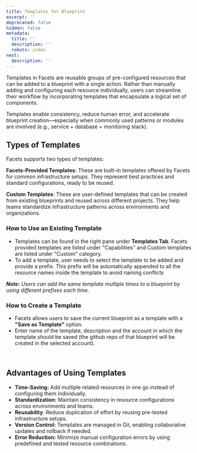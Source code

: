 ```yaml
---
title: Templates for Blueprint
excerpt: ''
deprecated: false
hidden: false
metadata:
  title: ''
  description: ''
  robots: index
next:
  description: ''
---
```

Templates in Facets are reusable groups of pre-configured resources that can be added to a blueprint with a single action. Rather than manually adding and configuring each resource individually, users can streamline their workflow by incorporating templates that encapsulate a logical set of components.

Templates enable consistency, reduce human error, and accelerate blueprint creation—especially when commonly used patterns or modules are involved (e.g., service + database + monitoring stack).

## Types of Templates

Facets supports two types of templates:

**Facets-Provided Templates**: These are built-in templates offered by Facets for common infrastructure setups. They represent best practices and standard configurations, ready to be reused.

**Custom Templates**: These are user-defined templates that can be created from existing blueprints and reused across different projects. They help teams standardize infrastructure patterns across environments and organizations.

### How to Use an Existing Template

* Templates can be found in the right pane under **Templates Tab**. Facets provided templates are listed under "Capabilities" and Custom templates are listed under "Custom" category.
* To add a template, user needs to select the template to be added and provide a prefix. This prefix will be automatically appended to all the resource names inside the template to avoid naming conflicts

***Note:** Users can add the same template multiple times to a blueprint by using different prefixes each time.*

<Embed url="https://app.storylane.io/demo/hanchz7mronz" title="Designer | May 30 11:17 AM" favicon="https://app.storylane.io/favicon.ico" image="https://app-pages.storylane.io/company/company_8c4ce947-95e7-4f47-ab9c-89edf23fd0e3/project/project_e9700a5a-81c4-4e52-a57a-df5075d0ba18/preview.gif" provider="app.storylane.io" href="https://app.storylane.io/demo/hanchz7mronz" typeOfEmbed="jsfiddle" html="%3Ciframe%20class%3D%22embedly-embed%22%20src%3D%22%2F%2Fcdn.embedly.com%2Fwidgets%2Fmedia.html%3Fsrc%3Dhttps%253A%252F%252Fapp.storylane.io%252Fdemo%252Fhanchz7mronz%26display_name%3DStorylane%26url%3Dhttps%253A%252F%252Fapp.storylane.io%252Fdemo%252Fhanchz7mronz%26image%3Dhttps%253A%252F%252Fapp-pages.storylane.io%252Fcompany%252Fcompany_8c4ce947-95e7-4f47-ab9c-89edf23fd0e3%252Fproject%252Fproject_e9700a5a-81c4-4e52-a57a-df5075d0ba18%252Fpreview.gif%26type%3Dtext%252Fhtml%26schema%3Dstorylane%22%20width%3D%22750%22%20height%3D%22449%22%20scrolling%3D%22no%22%20title%3D%22Storylane%20embed%22%20frameborder%3D%220%22%20allow%3D%22autoplay%3B%20fullscreen%3B%20encrypted-media%3B%20picture-in-picture%3B%22%20allowfullscreen%3D%22true%22%3E%3C%2Fiframe%3E" />

### How to Create a Template

* Facets allows users to save the current blueprint as a template with a **"Save as Template"** option.
* Enter name of the template, description and the account in which the template should be saved (the github repo of that blueprint will be created in the selected account).

<Embed url="https://app.storylane.io/demo/ewrvoor6cdqn" title="Designer | May 30 11:36 AM" favicon="https://app.storylane.io/favicon.ico" image="https://app-pages.storylane.io/company/company_8c4ce947-95e7-4f47-ab9c-89edf23fd0e3/project/project_ff8ffe25-cbee-4320-a836-df180fdc5e5b/preview.gif" provider="app.storylane.io" href="https://app.storylane.io/demo/ewrvoor6cdqn" typeOfEmbed="jsfiddle" html="%3Ciframe%20class%3D%22embedly-embed%22%20src%3D%22%2F%2Fcdn.embedly.com%2Fwidgets%2Fmedia.html%3Fsrc%3Dhttps%253A%252F%252Fapp.storylane.io%252Fdemo%252Fewrvoor6cdqn%26display_name%3DStorylane%26url%3Dhttps%253A%252F%252Fapp.storylane.io%252Fdemo%252Fewrvoor6cdqn%26image%3Dhttps%253A%252F%252Fapp-pages.storylane.io%252Fcompany%252Fcompany_8c4ce947-95e7-4f47-ab9c-89edf23fd0e3%252Fproject%252Fproject_ff8ffe25-cbee-4320-a836-df180fdc5e5b%252Fpreview.gif%26type%3Dtext%252Fhtml%26schema%3Dstorylane%22%20width%3D%22750%22%20height%3D%22449%22%20scrolling%3D%22no%22%20title%3D%22Storylane%20embed%22%20frameborder%3D%220%22%20allow%3D%22autoplay%3B%20fullscreen%3B%20encrypted-media%3B%20picture-in-picture%3B%22%20allowfullscreen%3D%22true%22%3E%3C%2Fiframe%3E" />

<br />

## Advantages of Using Templates

* **Time-Saving:** Add multiple related resources in one go instead of configuring them individually.
* **Standardization:** Maintain consistency in resource configurations across environments and teams.
* **Reusability**: Reduce duplication of effort by reusing pre-tested infrastructure setups.
* **Version Control:** Templates are managed in Git, enabling collaborative updates and rollback if needed.
* **Error Reduction:** Minimize manual configuration errors by using predefined and tested resource combinations.
